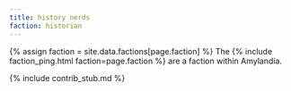 ```yaml
---
title: history nerds
faction: historian
---
```


{% assign faction = site.data.factions[page.faction] %}
The {% include faction_ping.html faction=page.faction %} are a faction within Amylandia.

{% include contrib_stub.md %}
